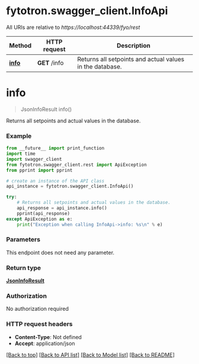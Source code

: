# fytotron.swagger_client.InfoApi

All URIs are relative to *https://localhost:44339/fyo/rest*

Method | HTTP request | Description
------------- | ------------- | -------------
[**info**](InfoApi.md#info) | **GET** /info | Returns all setpoints and actual values in the database.

# **info**
> JsonInfoResult info()

Returns all setpoints and actual values in the database.

### Example
```python
from __future__ import print_function
import time
import swagger_client
from fytotron.swagger_client.rest import ApiException
from pprint import pprint

# create an instance of the API class
api_instance = fytotron.swagger_client.InfoApi()

try:
    # Returns all setpoints and actual values in the database.
    api_response = api_instance.info()
    pprint(api_response)
except ApiException as e:
    print("Exception when calling InfoApi->info: %s\n" % e)
```

### Parameters
This endpoint does not need any parameter.

### Return type

[**JsonInfoResult**](JsonInfoResult.md)

### Authorization

No authorization required

### HTTP request headers

 - **Content-Type**: Not defined
 - **Accept**: application/json

[[Back to top]](#) [[Back to API list]](README.md#documentation-for-api-endpoints) [[Back to Model list]](README.md#documentation-for-models) [[Back to README]](README.md)

